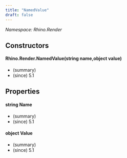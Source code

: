 ```yaml
---
title: "NamedValue"
draft: false
---
```


*Namespace: Rhino.Render*
## Constructors
#### Rhino.Render.NamedValue(string name,object value)
- (summary) 
- (since) 5.1
## Properties
#### string Name
- (summary) 
- (since) 5.1
#### object Value
- (summary) 
- (since) 5.1
